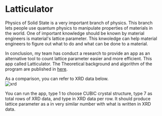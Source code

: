# Latticulator

Physics of Solid State is a very important branch of physics. This branch lets people use quantum physics to manipulate properties of materials in the world. One of important knowledge should be known by material engineers is material's lattice parameter. This knwoledge can help material engineers to figure out what to do and what can be done to a material. <br>

In conclusion, my team has conduct a research to provide an app as an alternative tool to count lattice parameter easier and more efficient. This app called Latticulator. The Theoretical background and algorithm of the program are published in [here](https://iopscience.iop.org/article/10.1088/1742-6596/2019/1/012070). <br>

As a comparison, you can refer to XRD data below. <br>
![xrd](https://user-images.githubusercontent.com/99194827/172378726-42a3efd3-e2b0-4514-ab7c-834d3b2aa3a0.jpg) <br>

You can run the app, type 1 to choose CUBIC crystal structure, type 7 as total rows of XRD data, and type in XRD data per row. It should produce lattice parameter as a in very similar number with what is written in XRD data.
